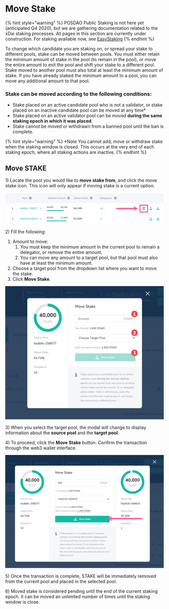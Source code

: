 # Move Stake



{% hint style="warning" %}
POSDAO Public Staking is not here yet \(anticipated Q4 2020\), but we are gathering documentation related to the xDai staking processes. All pages in this section are currently under construction. For staking available now, see [EasyStaking](../../easy-staking/)
{% endhint %}

To change which candidate you are staking on, or spread your stake to different pools, stake can be moved between pools. You must either retain the minimum amount of stake in the pool \(to remain in the pool\), or move the entire amount to exit the pool and shift your stake to a different pool. Stake moved to another pool must also total at least the minimum amount of stake. If you have already staked the minimum amount to a pool, you can move any additional amount to that pool.

### **Stake can be moved according to the following conditions:**

* Stake placed on an active candidate pool who is not a validator, or stake placed on an inactive candidate pool can be moved at any time\*
* Stake placed on an active validator pool can be moved **during the same staking epoch in which it was placed**.
* Stake cannot be moved or withdrawn from a banned pool until the ban is complete.

{% hint style="warning" %}
\*Note You cannot add, move or withdraw stake when the staking window is closed. This occurs at the very end of each staking epoch, where all staking actions are inactive.
{% endhint %}

## Move STAKE

1\) Locate the pool you would like to **move stake from**, and click the move stake icon. This icon will only appear if moving stake is a current option.

![](../../../.gitbook/assets/withdraw1%20%282%29.png)

2\)  Fill the following:

1. Amount to move:
   1.  You must keep the minimum amount in the current pool to remain a delegator, or remove the entire amount.
   2. You can move any amount to a target pool, but that pool must also have at least the minimum amount.
2. Choose a target pool from the dropdown list where you want to move the stake.
3. Click **Move Stake**.

![](../../../.gitbook/assets/withdraw2%20%281%29.png)

3\) When you select the target pool, the modal will change to display information about the **source pool** and the **target pool**.

4\) To proceed, click the **Move Stake** button. Confirm the transaction through the web3 wallet interface.

![](../../../.gitbook/assets/withdraw3.png)

5\) Once the transaction is complete, STAKE will be immediately removed from the current pool and placed in the selected pool.

6\) Moved stake is considered pending until the end of the current staking epoch. It can be moved an unlimited number of times until the staking window is close.


